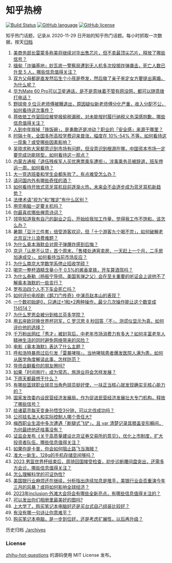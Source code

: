 # 知乎热榜
[![Build Status](https://github.com/ToWeLong/zhihu-hot-questions/workflows/CI/badge.svg)](https://github.com/ToWeLong/zhihu-hot-questions/actions)
[![GitHub language](https://img.shields.io/badge/language-golang-orange.svg)](https://golang.org/)
[![GitHub license](https://img.shields.io/github/license/ToWeLong/zhihu-hot-questions)](https://github.com/ToWeLong/zhihu-hot-questions/blob/main/LICENSE)

知乎热门话题，记录从 2020-11-29 日开始的知乎热门话题。每小时抓取一次数据，按天[归档](./archives)

<!-- BEGIN -->

1. [美商务部长雷蒙多称美将继续对华出售芯片，但不卖最顶尖芯片，释放了哪些信号？](https://www.zhihu.com/question/620477664)
1. [缅甸「诈骗基地」妙瓦底一警察局遭到无人机多次投掷炸弹袭击，死亡人数已升至 5 人，哪些信息值得关注？](https://www.zhihu.com/question/620484106)
1. [双方父母都是直发然后生个小孩是卷发，然后做了亲子鉴定女方要提出离婚，为什么呢？](https://www.zhihu.com/question/619274471)
1. [华为Mate 60 Pro可以卫星通话，是不是意味着不管有网没网，都可以随意拨打电话？](https://www.zhihu.com/question/619814502)
1. [野球帝 9 位元老师傅被曝退出，原因疑似新老师傅分化严重，收入分配不公，如何看待这次事件？](https://www.zhihu.com/question/620465143)
1. [蒋依依工作室回应被举报偷税漏税，对未能按时履行纳税义务深感抱歉，哪些信息值得关注？](https://www.zhihu.com/question/620494632)
1. [人到中年摔掉「铁饭碗」，是勇敢还是冲动？职业的「安全感」来源于哪里？](https://www.zhihu.com/question/620467237)
1. [时隔十年，全国多所高校学费迎来普涨，幅度在 10%-54% 不等，如何看待这一现象？或受哪些因素影响？](https://www.zhihu.com/question/620484450)
1. [吴晓求称大家都意识到市场有问题，但没意识到根源在哪，中国资本市场一定要完成功能转型，如何看待这一观点？](https://www.zhihu.com/question/620485658)
1. [内蒙古通报「退伍残疾军人买优惠票乘车遭拒」，涉事乘务员被辞退，班车停运一周，如何看待？](https://www.zhihu.com/question/620462730)
1. [大一竞选班委和学生会都失败了，有点难受怎么办？](https://www.zhihu.com/question/298906472)
1. [请问国内外有哪些奇怪的酒？](https://www.zhihu.com/question/61691475)
1. [如何看待开放式蓝牙耳机目前逐渐火热，未来会不会逐步成为蓝牙耳机新趋势？](https://www.zhihu.com/question/614885970)
1. [法律术语“视为”和“推定”有什么区别？](https://www.zhihu.com/question/429593887)
1. [用完电脑一定要关机吗？](https://www.zhihu.com/question/619463902)
1. [你最喜欢哪些禅意诗词？](https://www.zhihu.com/question/582562632)
1. [领导知道我有自己的副业之后，开始给我加工作量，觉得我工作不饱和，该怎么办？](https://www.zhihu.com/question/620457299)
1. [暑期「豆汁三件套」倍受游客欢迎，但「十个游客九个喝不完」，如何破解老北京豆汁儿浪费难题？](https://www.zhihu.com/question/620138007)
1. [为什么奥本海默会对原子弹爆炸感到后悔？](https://www.zhihu.com/question/620274712)
1. [京沪「认房不认贷」首个周末，「售楼处通宵卖房、一天赶上一个月，二手房加速成交」，如何看待当前市场反应？](https://www.zhihu.com/question/620460588)
1. [为什么南京大学数学系停止招收学硕？](https://www.zhihu.com/question/619700616)
1. [喝完一整杯酒精含量小于 0.5%的酱香拿铁，开车算酒驾吗？](https://www.zhihu.com/question/620481288)
1. [为什么泰勒（杨振宁导师、美国氢弹之父）会在至关重要的听证会上说他不了解奥本海默的一些言行？](https://www.zhihu.com/question/620396694)
1. [罗布泊四个人不下车会死亡吗？](https://www.zhihu.com/question/615519308)
1. [如何评价电视剧《鹊刀门传奇》中演员赵本山的表现？](https://www.zhihu.com/question/618539542)
1. [一个数初始是0，只通过+1和*2两种操作，最少几次操作能让这个数变成114514？](https://www.zhihu.com/question/619706848)
1. [为什么罗恩会被分到格兰芬多学院？](https://www.zhihu.com/question/489643957)
1. [用五座欧冠换世界杯冠军，C 罗沉思 8 秒回答「不」，测谎仪显示为真，如何评价他的选择？](https://www.zhihu.com/question/620468499)
1. [千万粉丝网红「秀才」被封背后，中老年市场消费力有多大？如何丰富老年人精神生活的同时避免网络带来的风险？](https://www.zhihu.com/question/620450325)
1. [电影《奥本海默》表达了什么主题？](https://www.zhihu.com/question/619674843)
1. [呼和浩特暴雨过后引发「雷暴哮喘」，当地哮喘患者爆发医院人满为患，如何从医学角度解读此事，怎样防范？](https://www.zhihu.com/question/620365548)
1. [导师会翻看你的朋友圈吗?](https://www.zhihu.com/question/377742704)
1. [如果「时间旅行」成为常态，旅游业将会怎样发展？](https://www.zhihu.com/question/620142637)
1. [下雨天都最想干什么？](https://www.zhihu.com/question/620308839)
1. [有哪些篮球职业球员当角色球员挺好使，一扶正当核心就发现确实无核心能力的？](https://www.zhihu.com/question/620159710)
1. [国家发改委内设民营经济发展局，作为促进民营经济发展壮大专门机构，释放了哪些信号？](https://www.zhihu.com/question/620458543)
1. [给诸葛亮每天变身孙悟空3分钟，可以北伐成功吗？](https://www.zhihu.com/question/619855219)
1. [公司挂名法人和实际控制人哪个责任大?](https://www.zhihu.com/question/513193999)
1. [梅西职业生涯中多次遭遇「断腿式飞铲」，且 var 清楚记录其膝盖变形瞬间，为何最终他还啥事没有？](https://www.zhihu.com/question/620355526)
1. [证监会发布《关于高质量建设北京证券交易所的意见》，优化上市制度，扩大投资者队伍，哪些信息值得关注？](https://www.zhihu.com/question/620175725)
1. [如果你是卡普，你会如何阻止路飞当海贼？](https://www.zhihu.com/question/620288446)
1. [准大一新生，128g的手机存储空间够吗？](https://www.zhihu.com/question/614852818)
1. [2023 男篮世界杯结束后，周琦回国接受检查，初步诊断腰间盘突出，还需多方会诊，哪些信息值得关注？](https://www.zhihu.com/question/620487873)
1. [怎么理解科学的可证伪性?](https://www.zhihu.com/question/363983260)
1. [美国银行业麻烦还在继续，分析指出连续加息是推手，美银行业会否重演今年三月的风暴？或将如何影响全球经济？](https://www.zhihu.com/question/620484661)
1. [2023年inclusion·外滩大会将会有哪些全新亮点，有哪些信息值得关注的？](https://www.zhihu.com/question/619864584)
1. [可以发出你们相册里最美好的图吗?](https://www.zhihu.com/question/619099705)
1. [上大学了，购买笔记本电脑好还是买台式自己组装比较好？](https://www.zhihu.com/question/619635911)
1. [有没有哪一句诗让你意难平？](https://www.zhihu.com/question/615867965)
1. [购买笔记本电脑，是一步到位好，还是考虑扩展性，以后再升级？](https://www.zhihu.com/question/619306931)

<!-- END -->

历史归档 [./archives](./archives)


### License
[zhihu-hot-questions](https://github.com/towelong/zhihu-hot-questions) 的源码使用 MIT License 发布。